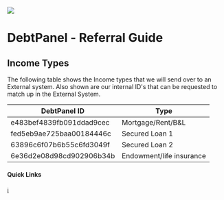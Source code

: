 ![](https://s3.eu-west-2.amazonaws.com/cdn.debtpanel.co.uk/images/green-white.jpg)

# DebtPanel - Referral Guide

## Income Types

The following table shows the Income types that we will send over to an External system. Also shown are our internal ID's that can be requested to match up in the External System.

DebtPanel ID | Type
--- | ---
e483bef4839fb091ddad9cec | Mortgage/Rent/B&L
fed5eb9ae725baa00184446c | Secured Loan 1
63896c6f07b6b55c6fd3049f | Secured Loan 2
6e36d2e08d98cd902906b34b | Endowment/life insurance

#### Quick Links

[:information_source:](../readme.md)